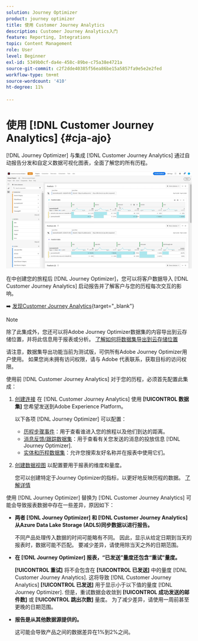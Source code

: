 ```yaml
---
solution: Journey Optimizer
product: journey optimizer
title: 使用 Customer Journey Analytics
description: Customer Journey Analytics入门
feature: Reporting, Integrations
topic: Content Management
role: User
level: Beginner
exl-id: 5349b0cf-da4e-458c-89be-c75a38e4721a
source-git-commit: c2f2dde40385f56ea86be15a5857fa9e5e2e2fed
workflow-type: tm+mt
source-wordcount: '410'
ht-degree: 11%

---
```


# 使用 [!DNL Customer Journey Analytics] {#cja-ajo}


[!DNL Journey Optimizer] 与集成 [!DNL Customer Journey Analytics] 通过自动报告分发和自定义数据可视化图表，全面了解您的所有历程。

![](assets/cja.png)

在中创建您的旅程后 [!DNL Journey Optimizer]，您可以将客户数据导入 [!DNL Customer Journey Analytics] 启动报告并了解客户与您的历程每次交互的影响。

➡️ [发现Customer Journey Analytics](https://experienceleague.adobe.com/docs/analytics-platform/using/cja-landing.html){target="_blank"}

>[!NOTE]
>
>除了此集成外，您还可以将Adobe Journey Optimizer数据集的内容导出到云存储位置，并将此信息用于报表或分析。 [了解如何将数据集导出到云存储位置](../data/export-datasets.md)
>
>请注意，数据集导出功能当前为测试版，可供所有Adobe Journey Optimizer用户使用。 如果您尚未拥有访问权限，请与 Adobe 代表联系，获取目标的访问权限。

使用前 [!DNL Customer Journey Analytics] 对于您的历程，必须首先配置此集成：

1. [创建连接](https://experienceleague.adobe.com/docs/analytics-platform/using/cja-connections/create-connection.html?lang=zh-Hans) 在 [!DNL Customer Journey Analytics] 使用 **[!UICONTROL 数据集]** 您希望发送到Adobe Experience Platform。

   以下各项 [!DNL Journey Optimizer] 可以配置：
   * [历程步骤事件](../data/datasets-query-examples.md#journey-step-event)：用于查看谁进入您的旅程以及他们到达的距离。
   * [消息反馈/跟踪数据集](../data/datasets-query-examples.md#message-feedback-event-dataset)：用于查看有关您发送的消息的投放信息 [!DNL Journey Optimizer].
   * [实体和历程数据集](../data/datasets-query-examples.md#entity-dataset)：允许您搜索友好名称并在报表中使用它们。

1. [创建数据视图](https://experienceleague.adobe.com/docs/analytics-platform/using/cja-dataviews/create-dataview.html) 以配置要用于报表的维度和量度。

   您可以创建特定于Journey Optimizer的指标，以更好地反映历程的数据。 [了解详情](https://experienceleague.adobe.com/docs/analytics-platform/using/integrations/ajo.html#configure-the-data-view-to-accommodate-journey-optimizer-dimensions-and-metrics)

使用 [!DNL Journey Optimizer] 替换为 [!DNL Customer Journey Analytics] 可能会导致报表数据中存在一些差异，原因如下：

* **两者 [!DNL Journey Optimizer] 和 [!DNL Customer Journey Analytics] 从Azure Data Lake Storage (ADLS)同步数据以进行报告。**

  不同产品处理传入数据的时间可能略有不同。 因此，显示从给定日期到当天的报表时，数据可能不匹配。 要减少差异，请使用除当天之外的日期范围。

* **在 [!DNL Journey Optimizer] 报表，“已发送”量度还包含“重试”量度。**

  **[!UICONTROL 重试]** 将不会包含在 **[!UICONTROL 已发送]** 中的量度 [!DNL Customer Journey Analytics]. 这将导致 [!DNL Customer Journey Analytics] **[!UICONTROL 已发送]** 用于显示小于以下值的量度 [!DNL Journey Optimizer]. 但是，重试数据会收敛到 **[!UICONTROL 成功发送的邮件数]** 或 **[!UICONTROL 跳出次数]** 量度。
为了减少差异，请使用一周前甚至更晚的日期范围。

* **报告是从其他数据源提供的。**

  这可能会导致产品之间的数据差异在1%到2%之间。

